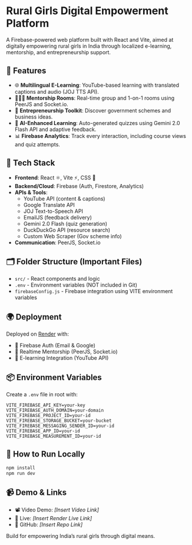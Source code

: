 
# Rural Girls Digital Empowerment Platform

A Firebase-powered web platform built with React and Vite, aimed at digitally empowering rural girls in India through localized e-learning, mentorship, and entrepreneurship support.

## 🚀 Features

- 🌐 **Multilingual E-Learning**: YouTube-based learning with translated captions and audio (JOJ TTS API).
- 🧑‍🤝‍🧑 **Mentorship Rooms**: Real-time group and 1-on-1 rooms using PeerJS and Socket.io.
- 💼 **Entrepreneurship Toolkit**: Discover government schemes and business ideas.
- 🤖 **AI-Enhanced Learning**: Auto-generated quizzes using Gemini 2.0 Flash API and adaptive feedback.
- 📊 **Firebase Analytics**: Track every interaction, including course views and quiz attempts.

## 🧰 Tech Stack

- **Frontend**: React ⚛️, Vite ⚡, CSS 🎨
- **Backend/Cloud**: Firebase (Auth, Firestore, Analytics)
- **APIs & Tools**:
  - YouTube API (content & captions)
  - Google Translate API
  - JOJ Text-to-Speech API
  - EmailJS (feedback delivery)
  - Gemini 2.0 Flash (quiz generation)
  - DuckDuckGo API (resource search)
  - Custom Web Scraper (Gov scheme info)
- **Communication**: PeerJS, Socket.io

## 🗂️ Folder Structure (Important Files)

- `src/` - React components and logic
- `.env` - Environment variables (NOT included in Git)
- `firebaseConfig.js` - Firebase integration using VITE environment variables

## 🌍 Deployment

Deployed on [Render](https://render.com) with:
- 🔐 Firebase Auth (Email & Google)
- 🔄 Realtime Mentorship (PeerJS, Socket.io)
- 🎥 E-learning Integration (YouTube API)

## 📦 Environment Variables

Create a `.env` file in root with:

```
VITE_FIREBASE_API_KEY=your-key
VITE_FIREBASE_AUTH_DOMAIN=your-domain
VITE_FIREBASE_PROJECT_ID=your-id
VITE_FIREBASE_STORAGE_BUCKET=your-bucket
VITE_FIREBASE_MESSAGING_SENDER_ID=your-id
VITE_FIREBASE_APP_ID=your-id
VITE_FIREBASE_MEASUREMENT_ID=your-id
```

## 📌 How to Run Locally

```bash
npm install
npm run dev
```

## 📹 Demo & Links

- 📽️ Video Demo: *[Insert Video Link]*
- 🔗 Live: *[Insert Render Live Link]*
- 📁 GitHub: *[Insert Repo Link]*


Build for empowering India’s rural girls through digital means.
